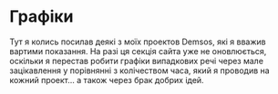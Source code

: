 # Графіки

Тут я колись посилав деякі з моїх проектов Demsos, які я вважив вартими показання. На разі ця секція сайта уже не оновлюється, оскільки я перестав робити графіки випадкових речі через мале зацікавлення у порівнянні з колічеством часа, який я проводив на кожний проект... а також через брак добрих ідей.
